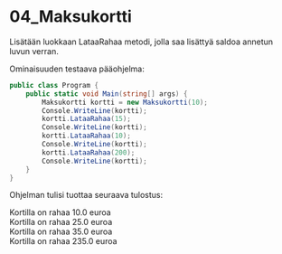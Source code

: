 # 04_Maksukortti

Lisätään luokkaan LataaRahaa metodi, jolla saa lisättyä saldoa annetun luvun verran.

Ominaisuuden testaava pääohjelma:

```c#
public class Program {
	public static void Main(string[] args) {
		Maksukortti kortti = new Maksukortti(10);		
		Console.WriteLine(kortti); 
		kortti.LataaRahaa(15);
		Console.WriteLine(kortti); 
		kortti.LataaRahaa(10); 
		Console.WriteLine(kortti); 
		kortti.LataaRahaa(200); 
		Console.WriteLine(kortti); 
	} 
}
```
Ohjelman tulisi tuottaa seuraava tulostus:

Kortilla on rahaa 10.0 euroa\
Kortilla on rahaa 25.0 euroa\
Kortilla on rahaa 35.0 euroa\
Kortilla on rahaa 235.0 euroa
